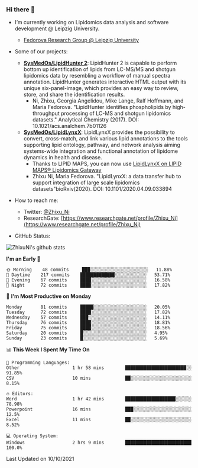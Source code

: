 ### Hi there 👋

- I’m currently working on Lipidomics data analysis and software development @ Leipzig University.
  + [Fedorova Research Group @ Leipzig University](https://home.uni-leipzig.de/fedorova/)
- Some of our projects:
  + **[SysMedOs/LipidHunter 2](https://github.com/SysMedOs/lipidhunter)**: LipidHunter 2 is capable to perform bottom up identification of lipids from LC-MS/MS and shotgun lipidomics data by resembling a workflow of manual spectra annotation. LipidHunter generates interactive HTML output with its unique six-panel-image, which provides an easy way to review, store, and share the identification results. 
    * Ni, Zhixu, Georgia Angelidou, Mike Lange, Ralf Hoffmann, and Maria Fedorova. "LipidHunter identifies phospholipids by high-throughput processing of LC-MS and shotgun lipidomics datasets." Analytical Chemistry (2017). DOI: 10.1021/acs.analchem.7b01126
  + **[SysMedOs/LipidLynxX](https://github.com/SysMedOs/LipidLynxX)**: LipidLynxX provides the possibility to convert, cross-match, and link various lipid annotations to the tools supporting lipid ontology, pathway, and network analysis aiming systems-wide integration and functional annotation of lipidome dynamics in health and disease.
    * Thanks to LIPID MAPS, you can now use [LipidLynxX on LIPID MAPS® Lipidomics Gateway](http://lipidmaps.org/lipidlynxx/)
    * Zhixu Ni, Maria Fedorova. "LipidLynxX: a data transfer hub to support integration of large scale lipidomics datasets"bioRxiv(2020). DOI: 10.1101/2020.04.09.033894
- How to reach me:
  + Twitter: [@Zhixu_Ni](https://twitter.com/Zhixu_Ni)
  + ResearchGate: [https://www.researchgate.net/profile/Zhixu_Ni](https://www.researchgate.net/profile/Zhixu_Ni)

- GitHub Status:

![ZhixuNi's github stats](https://github-readme-stats.vercel.app/api?username=ZhixuNi&show_icons=true&hide=issues)

<!--START_SECTION:waka-->
**I'm an Early 🐤** 

```text
🌞 Morning    48 commits     ███░░░░░░░░░░░░░░░░░░░░░░   11.88% 
🌆 Daytime    217 commits    █████████████░░░░░░░░░░░░   53.71% 
🌃 Evening    67 commits     ████░░░░░░░░░░░░░░░░░░░░░   16.58% 
🌙 Night      72 commits     ████░░░░░░░░░░░░░░░░░░░░░   17.82%

```
📅 **I'm Most Productive on Monday** 

```text
Monday       81 commits     █████░░░░░░░░░░░░░░░░░░░░   20.05% 
Tuesday      72 commits     ████░░░░░░░░░░░░░░░░░░░░░   17.82% 
Wednesday    57 commits     ███░░░░░░░░░░░░░░░░░░░░░░   14.11% 
Thursday     76 commits     ████░░░░░░░░░░░░░░░░░░░░░   18.81% 
Friday       75 commits     ████░░░░░░░░░░░░░░░░░░░░░   18.56% 
Saturday     20 commits     █░░░░░░░░░░░░░░░░░░░░░░░░   4.95% 
Sunday       23 commits     █░░░░░░░░░░░░░░░░░░░░░░░░   5.69%

```


📊 **This Week I Spent My Time On** 

```text
💬 Programming Languages: 
Other                    1 hr 58 mins        ███████████████████████░░   91.85% 
CSV                      10 mins             ██░░░░░░░░░░░░░░░░░░░░░░░   8.15%

🔥 Editors: 
Word                     1 hr 42 mins        ███████████████████░░░░░░   78.98% 
Powerpoint               16 mins             ███░░░░░░░░░░░░░░░░░░░░░░   12.5% 
Excel                    11 mins             ██░░░░░░░░░░░░░░░░░░░░░░░   8.52%

💻 Operating System: 
Windows                  2 hrs 9 mins        █████████████████████████   100.0%

```


 Last Updated on 10/10/2021
<!--END_SECTION:waka-->
